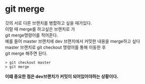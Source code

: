 # git merge
깃의 서로 다른 브랜치를 병합하고 싶을 때가있다.<br />
이럴 때 merge를 하고싶은 브랜치로 가 <br />
git merge명령어를 적어준다.<br />
예를 들어 master 브랜치에 dev 브랜치에서 커밋한 내용을 merge하고 싶다<br />
master 브랜치로 git checkout 명령어를 통해 이동한 후<br />
git merge 해주면 된다.
```
> git checkout master
> git merge
```
__이떄 중요한 점은 dev브랜치가 커밋이 되어있어야하는 상황이다.__
